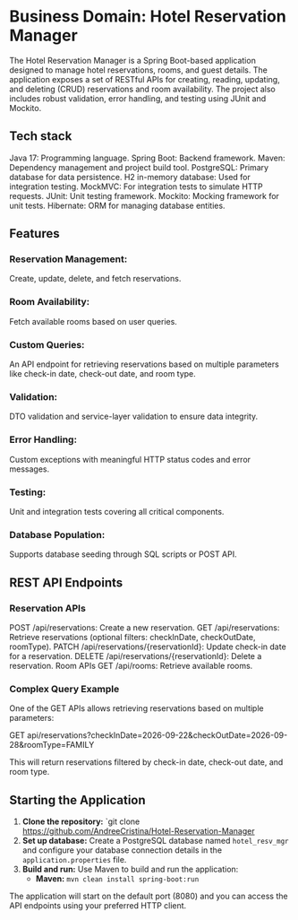 # Business Domain: Hotel Reservation Manager

The Hotel Reservation Manager is a Spring Boot-based application designed to manage hotel reservations, rooms, and guest details. The application exposes a set of RESTful APIs for creating, reading, updating, and deleting (CRUD) reservations and room availability. The project also includes robust validation, error handling, and testing using JUnit and Mockito.

## Tech stack
Java 17: Programming language.
Spring Boot: Backend framework.
Maven: Dependency management and project build tool.
PostgreSQL: Primary database for data persistence.
H2 in-memory database: Used for integration testing.
MockMVC: For integration tests to simulate HTTP requests.
JUnit: Unit testing framework.
Mockito: Mocking framework for unit tests.
Hibernate: ORM for managing database entities.

## Features

### Reservation Management: 
Create, update, delete, and fetch reservations.

### Room Availability: 
Fetch available rooms based on user queries.

### Custom Queries: 
An API endpoint for retrieving reservations based on multiple parameters like check-in date, check-out date, and room type.

### Validation: 
DTO validation and service-layer validation to ensure data integrity.

### Error Handling:
Custom exceptions with meaningful HTTP status codes and error messages.

### Testing:
Unit and integration tests covering all critical components.

### Database Population: 
Supports database seeding through SQL scripts or POST API.

## REST API Endpoints

### Reservation APIs

POST /api/reservations: Create a new reservation.
GET /api/reservations: Retrieve reservations (optional filters: checkInDate, checkOutDate, roomType).
PATCH /api/reservations/{reservationId}: Update check-in date for a reservation.
DELETE /api/reservations/{reservationId}: Delete a reservation.
Room APIs
GET /api/rooms: Retrieve available rooms.

### Complex Query Example

One of the GET APIs allows retrieving reservations based on multiple parameters:

GET api/reservations?checkInDate=2026-09-22&checkOutDate=2026-09-28&roomType=FAMILY

This will return reservations filtered by check-in date, check-out date, and room type.

## Starting the Application

1. **Clone the repository:** `git clone https://github.com/AndreeCristina/Hotel-Reservation-Manager
2. **Set up database:** Create a PostgreSQL database named `hotel_resv_mgr` and configure your database connection details in the `application.properties` file.
3. **Build and run:** Use Maven to build and run the application:
    - **Maven:** `mvn clean install spring-boot:run`

The application will start on the default port (8080) and you can access the API endpoints using your preferred HTTP client.